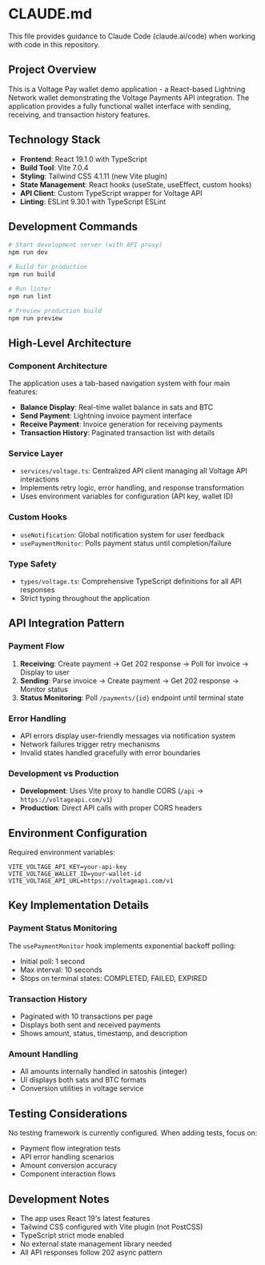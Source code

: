 # CLAUDE.md

This file provides guidance to Claude Code (claude.ai/code) when working with code in this repository.

## Project Overview

This is a Voltage Pay wallet demo application - a React-based Lightning Network wallet demonstrating the Voltage Payments API integration. The application provides a fully functional wallet interface with sending, receiving, and transaction history features.

## Technology Stack

- **Frontend**: React 19.1.0 with TypeScript
- **Build Tool**: Vite 7.0.4
- **Styling**: Tailwind CSS 4.1.11 (new Vite plugin)
- **State Management**: React hooks (useState, useEffect, custom hooks)
- **API Client**: Custom TypeScript wrapper for Voltage API
- **Linting**: ESLint 9.30.1 with TypeScript ESLint

## Development Commands

```bash
# Start development server (with API proxy)
npm run dev

# Build for production
npm run build

# Run linter
npm run lint

# Preview production build
npm run preview
```

## High-Level Architecture

### Component Architecture
The application uses a tab-based navigation system with four main features:
- **Balance Display**: Real-time wallet balance in sats and BTC
- **Send Payment**: Lightning invoice payment interface
- **Receive Payment**: Invoice generation for receiving payments
- **Transaction History**: Paginated transaction list with details

### Service Layer
- `services/voltage.ts`: Centralized API client managing all Voltage API interactions
- Implements retry logic, error handling, and response transformation
- Uses environment variables for configuration (API key, wallet ID)

### Custom Hooks
- `useNotification`: Global notification system for user feedback
- `usePaymentMonitor`: Polls payment status until completion/failure

### Type Safety
- `types/voltage.ts`: Comprehensive TypeScript definitions for all API responses
- Strict typing throughout the application

## API Integration Pattern

### Payment Flow
1. **Receiving**: Create payment → Get 202 response → Poll for invoice → Display to user
2. **Sending**: Parse invoice → Create payment → Get 202 response → Monitor status
3. **Status Monitoring**: Poll `/payments/{id}` endpoint until terminal state

### Error Handling
- API errors display user-friendly messages via notification system
- Network failures trigger retry mechanisms
- Invalid states handled gracefully with error boundaries

### Development vs Production
- **Development**: Uses Vite proxy to handle CORS (`/api` → `https://voltageapi.com/v1`)
- **Production**: Direct API calls with proper CORS headers

## Environment Configuration

Required environment variables:
```env
VITE_VOLTAGE_API_KEY=your-api-key
VITE_VOLTAGE_WALLET_ID=your-wallet-id
VITE_VOLTAGE_API_URL=https://voltageapi.com/v1
```

## Key Implementation Details

### Payment Status Monitoring
The `usePaymentMonitor` hook implements exponential backoff polling:
- Initial poll: 1 second
- Max interval: 10 seconds
- Stops on terminal states: COMPLETED, FAILED, EXPIRED

### Transaction History
- Paginated with 10 transactions per page
- Displays both sent and received payments
- Shows amount, status, timestamp, and description

### Amount Handling
- All amounts internally handled in satoshis (integer)
- UI displays both sats and BTC formats
- Conversion utilities in voltage service

## Testing Considerations

No testing framework is currently configured. When adding tests, focus on:
- Payment flow integration tests
- API error handling scenarios
- Amount conversion accuracy
- Component interaction flows

## Development Notes

- The app uses React 19's latest features
- Tailwind CSS configured with Vite plugin (not PostCSS)
- TypeScript strict mode enabled
- No external state management library needed
- All API responses follow 202 async pattern
